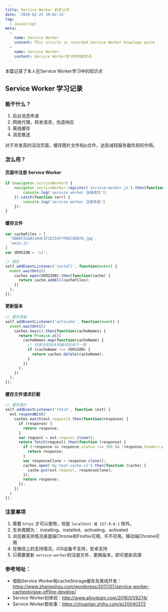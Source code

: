 ```yaml
---
title: Service Worker 初步认识
date: '2019-02-25 10:02:33'
tag: 
  - JavaScript
meta:
  -
    name: Service Worker
    content: This article is recorded Service Worker knowlege point
  -
    name: Service Worker
    content: Service Worker学习中的知识点
---
```

本篇记录了本人在Service Worker学习中的知识点
<!-- more -->

## Service Worker 学习记录

### 能干什么？

1. 后台消息传递
2. 网络代理，转发请求，伪造响应
3. 离线缓存
4. 消息推送

对于并发高的活动页面，缓存图片文件和js文件，达到减轻服务器负担的作用。


### 怎么用？

#### 页面中注册 Service Worker


```javascript
if (navigator.serviceWorker) {
    navigator.serviceWorker.register('service-worker.js').then(function(registration) {
        console.log('service worker 注册成功');
    }).catch(function (err) {
        console.log('servcie worker 注册失败')
    });
}
```

#### 缓存文件

```javascript
var cacheFiles = [
  '5BB072CAB1104C1F2E254F7F0EC0EB70.jpg',
  'main.js'
]
var VERSION = 'v1';

// 缓存
self.addEventListener('install', function(event) {
  event.waitUntil(
    caches.open(VERSION).then(function(cache) {
      return cache.addAll(cacheFiles);
    })
  );
});
```

#### 更新版本

```javascript
// 缓存更新
self.addEventListener('activate', function(event) {
  event.waitUntil(
    caches.keys().then(function(cacheNames) {
      return Promise.all(
        cacheNames.map(function(cacheName) {
          // 如果当前版本和缓存版本不一致
          if (cacheName !== VERSION) {
            return caches.delete(cacheName);
          }
        })
      );
    })
  );
});
```

#### 缓存文件请求拦截

```javascript
// 缓存图片
self.addEventListener('fetch', function (evt) {
  evt.respondWith(
    caches.match(evt.request).then(function(response) {
      if (response) {
        return response;
      }
      var request = evt.request.clone();
      return fetch(request).then(function (response) {
        if (!response && response.status !== 200 && !response.headers.get('Content-type').match(/image/)) {
          return response;
        }
        var responseClone = response.clone();
        caches.open('my-test-cache-v1').then(function (cache) {
          cache.put(evt.request, responseClone);
        });
        return response;
      });
    })
  )
});

```

### 注意事项

1. 需要 `https` 才可以使用，但是 `localhost 或 127.0.0.1` 除外。
2. 生命周期为： installing、installed、activating、activated
3. 浏览器支持情况桌面端Chrome和Firefox可用，IE不可用。移动端Chrome可用
4. 在微信上的支持情况，iOS设备不支持，安卓支持
4. 只需要更新 `service-worker`的注册文件，更换版本，即可更新资源


### 参考地址：

- 借助Service Worker和cacheStorage缓存及离线开发：https://www.zhangxinxu.com/wordpress/2017/07/service-worker-cachestorage-offline-develop/
- Service Worker初体验：http://www.alloyteam.com/2016/01/9274/
- Service Worker那些事：https://zhuanlan.zhihu.com/p/20040372